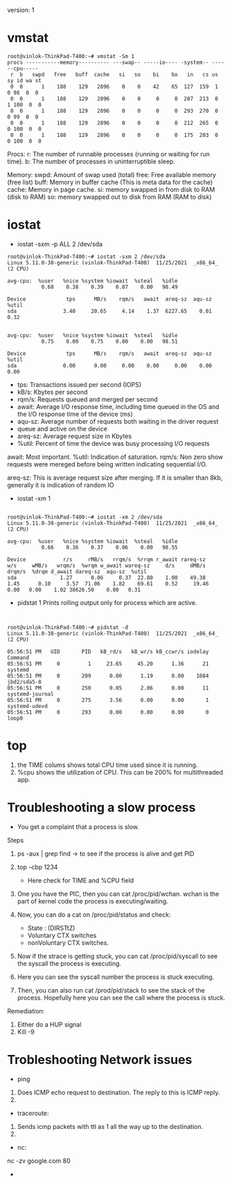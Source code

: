version: 1

# vmstat


```
root@vinlok-ThinkPad-T400:~# vmstat -Sm 1
procs -----------memory---------- ---swap-- -----io---- -system-- ------cpu-----
 r  b   swpd   free   buff  cache   si   so    bi    bo   in   cs us sy id wa st
 0  0      1    188    129   2896    0    0    42    65  127  159  1  0 98  0  0
 0  0      1    188    129   2896    0    0     0     0  207  213  0  1 100  0  0
 0  0      1    188    129   2896    0    0     0     0  293  270  0  0 99  0  0
 0  0      1    188    129   2896    0    0     0     0  212  265  0  0 100  0  0
 0  0      1    188    129   2896    0    0     0     0  175  203  0  0 100  0  0  

 ```


 Procs:
r: The number of runnable processes (running or waiting for run time).
b: The number of processes in uninterruptible sleep.

 Memory:
 swpd: Amount of swap used (total)
 free: Free available memory (free list)
 buff: Memory in buffer cache (This is meta data for the cache)
 cache: Memory in page cache.
 si: memory swapped in from disk to RAM (disk to RAM)
 so: memory swapped out to disk from RAM (RAM to disk)




# iostat

- iostat -sxm -p ALL 2 /dev/sda

```
root@vinlok-ThinkPad-T400:~# iostat -sxm 2 /dev/sda
Linux 5.11.0-38-generic (vinlok-ThinkPad-T400) 	11/25/2021 	_x86_64_	(2 CPU)

avg-cpu:  %user   %nice %system %iowait  %steal   %idle
           0.68    0.38    0.39    0.07    0.00   98.49

Device             tps      MB/s    rqm/s   await  areq-sz  aqu-sz  %util
sda               3.40     20.65     4.14    1.37  6227.65    0.01   0.32


avg-cpu:  %user   %nice %system %iowait  %steal   %idle
           0.75    0.00    0.75    0.00    0.00   98.51

Device             tps      MB/s    rqm/s   await  areq-sz  aqu-sz  %util
sda               0.00      0.00     0.00    0.00     0.00    0.00   0.00

```

- tps: Transactions issued per second (IOPS)
- kB/s: Kbytes per second
- rqm/s: Requests queued and merged per second
- await: Average I/O response time, including time queued in the OS and
    the I/O response time of the device (ms)
- aqu-sz: Average number of requests both waiting in the driver request
- queue and active on the device
- areq-sz: Average request size in Kbytes
- %util: Percent of time the device was busy processing I/O requests

await: Most important.
%util: Indication of saturation.
rqm/s: Non zero show requests were mereged before being written indicating sequential I/O.

areq-sz: This is average request size after merging. If it is smaller than 8kb, generally it is indication of random IO

- iostat -xm 1

```

root@vinlok-ThinkPad-T400:~# iostat -xm 2 /dev/sda
Linux 5.11.0-38-generic (vinlok-ThinkPad-T400) 	11/25/2021 	_x86_64_	(2 CPU)

avg-cpu:  %user   %nice %system %iowait  %steal   %idle
           0.66    0.36    0.37    0.06    0.00   98.55

Device            r/s     rMB/s   rrqm/s  %rrqm r_await rareq-sz     w/s     wMB/s   wrqm/s  %wrqm w_await wareq-sz     d/s     dMB/s   drqm/s  %drqm d_await dareq-sz  aqu-sz  %util
sda              1.27      0.06     0.37  22.80    1.00    49.38    1.45      0.10     3.57  71.06    1.82    69.61    0.52     19.46     0.00   0.00    1.02 38626.50    0.00   0.31
```

- pidstat 1
Prints rolling output only for process which are active.
```


root@vinlok-ThinkPad-T400:~# pidstat -d
Linux 5.11.0-38-generic (vinlok-ThinkPad-T400) 	11/25/2021 	_x86_64_	(2 CPU)

05:56:51 PM   UID       PID   kB_rd/s   kB_wr/s kB_ccwr/s iodelay  Command
05:56:51 PM     0         1     23.65     45.20      1.36      21  systemd
05:56:51 PM     0       209      0.00      1.19      0.00    1084  jbd2/sda5-8
05:56:51 PM     0       250      0.05      2.06      0.00      11  systemd-journal
05:56:51 PM     0       275      3.56      0.00      0.00       1  systemd-udevd
05:56:51 PM     0       293      0.00      0.00      0.00       0  loop0

```



# top

1. the TIME colums shows total CPU time used since it is running.
2. %cpu shows the utilization of CPU. This can be 200% for multithreaded app.




# Troubleshooting a slow process

- You get a complaint that a process is slow.

Steps
1. ps -aux | grep find -> to see if the process is alive and get PID
2. top -cbp 1234
    - Here check for TIME and %CPU field
3. One you have the PIC, then you can cat /proc/pid/wchan. wchan is the part of kernel code the process is executing/waiting.

4. Now, you can do a cat on  /proc/pid/status and check:
    - State : (DIRSTtZ)
    - Voluntary CTX switches
    - nonVoluntary CTX switches.

5. Now if the strace is getting stuck, you can 
cat /proc/pid/syscall 
to see the syscall the process is executing.

6. Here you can see the syscall number the process is stuck executing.

7. Then, you can also run cat /prod/pid/stack to see the stack of the process.
Hopefully here you can see the call where the process is stuck.

Remediation:
1. Either do a HUP signal
2. Kill -9



# Trobleshooting Network issues

- ping
1. Does ICMP echo request to destination. The reply to this is ICMP reply.
2. 


- traceroute:

1. Sends icmp packets with ttl as 1 all the way up to the destination.
2. 

- nc:

nc -zv google.com 80

- 
